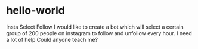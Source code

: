 # hello-world
Insta Select Follow
I would like to create a bot which will select a certain group of 200 people on instagram to follow and unfollow every hour.
I need a lot of help
Could anyone teach me?
